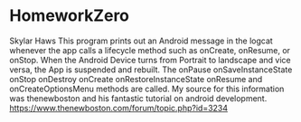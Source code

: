 # HomeworkZero
Skylar Haws
This program prints out an Android message in the logcat  whenever the app calls a lifecycle method such as onCreate, onResume, or onStop.
When the Android Device turns from Portrait to landscape and vice versa, the App is suspended and rebuilt. The onPause onSaveInstanceState onStop onDestroy onCreate onRestoreInstanceState onResume and onCreateOptionsMenu methods are called.
My source for this information was thenewboston and his fantastic tutorial on android development.  https://www.thenewboston.com/forum/topic.php?id=3234
